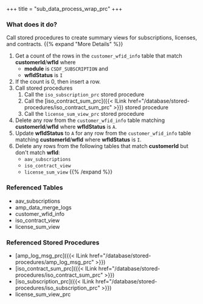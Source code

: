 +++
title = "sub_data_process_wrap_prc"
+++

### What does it do?
Call stored procedures to create summary views for subscriptions, licenses, and contracts.
{{% expand "More Details" %}}
1. Get a count of the rows in the `customer_wfid_info` table that match **customerId**/**wfId** where
   - **module** is `CSDF_SUBSCRIPTION` and
   - **wfIdStatus** is `I`
2. If the count is 0, then insert a row.
3. Call stored procedures
   1. Call the `iso_subscription_prc` stored procedure
   2. Call the [iso_contract_sum_prc]({{< ILink href="/database/stored-procedures/iso_contract_sum_prc" >}}) stored procedure
   3. Call the `license_sum_view_prc` stored procedure
4. Delete any row from the `customer_wfid_info` table matching **customerId**/**wfId** where **wfIdStatus** is `A`.
5. Update **wfIdStatus** to `A` for any row from the `customer_wfid_info` table matching **customerId**/**wfId** where **wfIdStatus** is `I`.
6. Delete any rows from the following tables that match **customerId** but don't match **wfId**:
   - `aav_subscriptions`
   - `iso_contract_view`
   - `license_sum_view`
{{% /expand %}}

### Referenced Tables
- aav_subscriptions
- amp_data_merge_logs
- customer_wfid_info
- iso_contract_view 
- license_sum_view 

### Referenced Stored Procedures
- [amp_log_msg_prc]({{< ILink href="/database/stored-procedures/amp_log_msg_prc" >}})
- [iso_contract_sum_prc]({{< ILink href="/database/stored-procedures/iso_contract_sum_prc" >}})
- [iso_subscription_prc]({{< ILink href="/database/stored-procedures/iso_subscription_prc" >}})
- license_sum_view_prc
